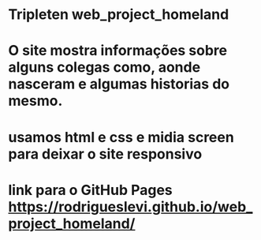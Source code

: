 # Tripleten web_project_homeland

# O site mostra informações sobre alguns colegas como, aonde nasceram e algumas historias do mesmo.

# usamos html e css e midia screen para deixar o site responsivo

# link para o GitHub Pages https://rodrigueslevi.github.io/web_project_homeland/
